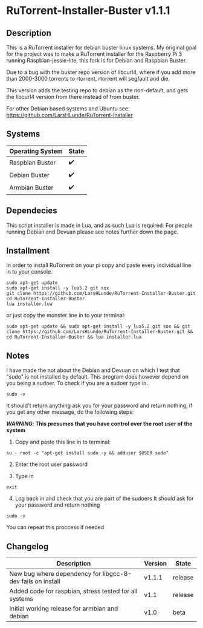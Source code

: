 # RuTorrent-Installer-Buster v1.1.1

## Description
This is a RuTorrent installer for debian buster linux systems.
My original goal for the project was to make a RuTorrent installer
for the Raspberry Pi 3 running Raspbian-jessie-lite,
this fork is for Debian and Raspbian Buster.

Due to a bug with the buster repo version of libcurl4,
where if you add more than 2000-3000 torrents to rtorrent,
rtorrent will segfault and die.

This version adds the testing repo to debian as the non-default,
and gets the libcurl4 version from there instead of from buster.

For other Debian based systems and Ubuntu see: 
https://github.com/LarsHLunde/RuTorrent-Installer

## Systems
Operating System | State
--- | ---
Raspbian Buster | :heavy_check_mark:
Debian Buster | :heavy_check_mark:
Armbian Buster | :heavy_check_mark:

## Dependecies
This script installer is made in Lua,
and as such Lua is required.
For people running Debian and Devuan please see notes
further down the page.

## Installment
In order to install RuTorrent on your pi
copy and paste every individual line in
to your console.
```
sudo apt-get update
sudo apt-get install -y lua5.2 git sox
git clone https://github.com/LarsHLunde/RuTorrent-Installer-Buster.git
cd RuTorrent-Installer-Buster
lua installer.lua
```

or just copy the monster line in to your terminal:
```
sudo apt-get update && sudo apt-get install -y lua5.2 git sox && git clone https://github.com/LarsHLunde/RuTorrent-Installer-Buster.git && cd RuTorrent-Installer-Buster && lua installer.lua
```

## Notes
I have made the not about the Debian and Devuan on which I test
that "sudo" is not installed by default. This program does however depend
on you being a sudoer. To check if you are a sudoer type in.

```
sudo -v
```

It should't return anything ask you for your password and return nothing,
if you get any other message, do the following steps:  

**_WARNING_: This presumes that you have control over the root user of the system**

1. Copy and paste this line in to terminal:
```
su - root -c "apt-get install sudo -y && adduser $USER sudo"
```

2. Enter the root user password

3. Type in
```
exit
```
4. Log back in and check that you are part of the sudoers
It should ask for your password and return nothing
```
sudo -v
```

You can repeat this proccess if needed


## Changelog
Description | Version | State
--- | --- | ---
New bug where dependency for libgcc-8-dev fails on install | v1.1.1 | release
Added code for raspbian, stress tested for all systems | v1.1 | release
Initial working release for armbian and debian | v1.0 | beta
